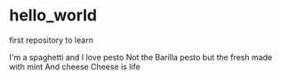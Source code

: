 # hello_world
first repository to learn

I'm a spaghetti and I love pesto
Not the Barilla pesto but the fresh made with mint
And cheese
Cheese is life

